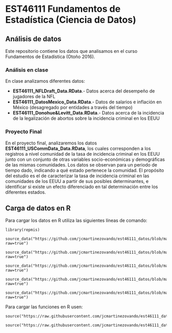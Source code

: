 # EST46111 Fundamentos de Estadística (Ciencia de Datos)

## Análisis de datos

Este repositorio contiene los datos que analisamos en el curso Fundamentos de Estadística (Otoño 2016).

### Análisis en clase

En clase analizamos diferentes datos:
- **EST46111_NFLDraft_Data.RData**.- Datos acerca del desempeño de jugadores de la NFL
- **EST46111_DatosMexico_Data.RData**.- Datos de salarios e inflación en México (desagregado por entidades a través del tiempo)
- **EST46111_Donohue&Levitt_Data.RData**.- Datos acerca de la incidencia de la legalización de abortos sobre la incidencia criminal en los EEUU

### Proyecto Final

En el proyecto final, analizaremos los datos **EST46111_USCommData_Data.RData**, los cuales corresponden a los registros a nivel comunidad de la tasa de incidencia criminal en los EEUU junto con un conjunto de otras variables socio-económicas y demográficas de las mismas comunidades. Los datos se observan para un periodo de tiempo dado, indicando a qué estado pertenece la comunidad. El propósito del estudio es el de caracterizar la tasa de incidencia criminal en las comunidades de los EEUU a partir de sus posibles determinantes, e identificar si existe un efecto diferenciado en tal determinación entre los diferentes estados.

## Carga de datos en R

Para cargar los datos en R utiliza las siguientes líneas de comando:

```
library(repmis)

source_data("https://github.com/jcmartinezovando/est46111_datos/blob/master/EST46111_NFLDraft_Data.RData?raw=true")

source_data("https://github.com/jcmartinezovando/est46111_datos/blob/master/EST46111_DatosMexico_Data.RData?raw=true")

source_data("https://github.com/jcmartinezovando/est46111_datos/blob/master/EST46111_Donohue&Levitt_Data.RData?raw=true")

source_data("https://github.com/jcmartinezovando/est46111_datos/blob/master/EST46111_MEXBaseline_Data.RData?raw=true")

source_data("https://github.com/jcmartinezovando/est46111_datos/blob/master/EST46111_USCommData_Data.RData?raw=true")
```

Para cargar las funciones en R usen:

```
source("https://raw.githubusercontent.com/jcmartinezovando/est46111_datos/master/BayLinReg.R")

source("https://raw.githubusercontent.com/jcmartinezovando/est46111_datos/master/BayHierLinReg.R")
```
